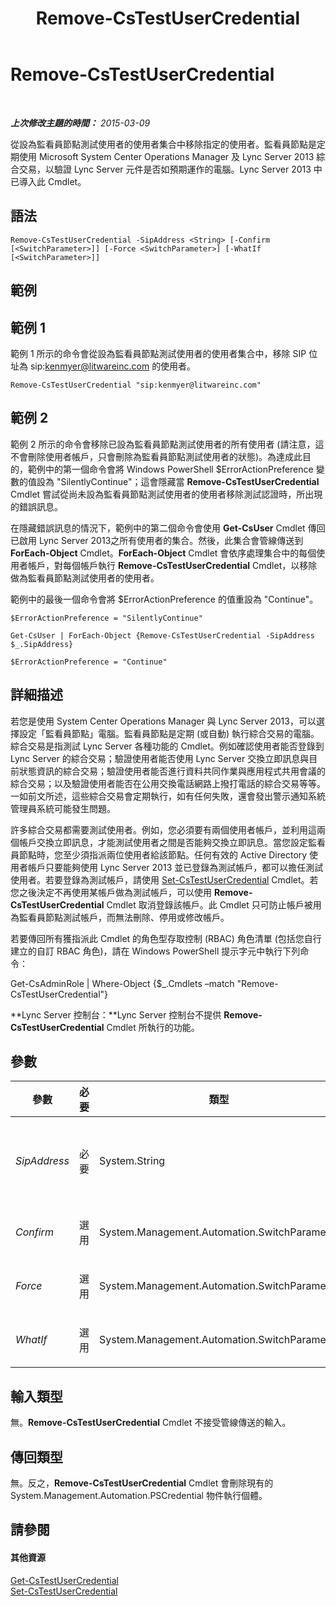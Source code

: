 ﻿---
title: Remove-CsTestUserCredential
TOCTitle: Remove-CsTestUserCredential
ms:assetid: 49290251-276d-41d5-bcfd-077018d74f59
ms:mtpsurl: https://technet.microsoft.com/zh-tw/library/JJ204870(v=OCS.15)
ms:contentKeyID: 49290814
ms.date: 08/10/2015
mtps_version: v=OCS.15
ms.translationtype: HT
---

# Remove-CsTestUserCredential

 

_**上次修改主題的時間：** 2015-03-09_

從設為監看員節點測試使用者的使用者集合中移除指定的使用者。監看員節點是定期使用 Microsoft System Center Operations Manager 及 Lync Server 2013 綜合交易，以驗證 Lync Server 元件是否如預期運作的電腦。Lync Server 2013 中已導入此 Cmdlet。

## 語法

    Remove-CsTestUserCredential -SipAddress <String> [-Confirm [<SwitchParameter>]] [-Force <SwitchParameter>] [-WhatIf [<SwitchParameter>]]

## 範例

## 範例 1

範例 1 所示的命令會從設為監看員節點測試使用者的使用者集合中，移除 SIP 位址為 sip:kenmyer@litwareinc.com 的使用者。

    Remove-CsTestUserCredential "sip:kenmyer@litwareinc.com"

## 範例 2

範例 2 所示的命令會移除已設為監看員節點測試使用者的所有使用者 (請注意，這不會刪除使用者帳戶，只會刪除為監看員節點測試使用者的狀態)。為達成此目的，範例中的第一個命令會將 Windows PowerShell $ErrorActionPreference 變數的值設為 "SilentlyContinue"；這會隱藏當 **Remove-CsTestUserCredential** Cmdlet 嘗試從尚未設為監看員節點測試使用者的使用者移除測試認證時，所出現的錯誤訊息。

在隱藏錯誤訊息的情況下，範例中的第二個命令會使用 **Get-CsUser** Cmdlet 傳回已啟用 Lync Server 2013之所有使用者的集合。然後，此集合會管線傳送到 **ForEach-Object** Cmdlet。**ForEach-Object** Cmdlet 會依序處理集合中的每個使用者帳戶，對每個帳戶執行 **Remove-CsTestUserCredential** Cmdlet，以移除做為監看員節點測試使用者的使用者。

範例中的最後一個命令會將 $ErrorActionPreference 的值重設為 "Continue"。

    $ErrorActionPreference = "SilentlyContinue"
    
    Get-CsUser | ForEach-Object {Remove-CsTestUserCredential -SipAddress $_.SipAddress}
    
    $ErrorActionPreference = "Continue"

## 詳細描述

若您是使用 System Center Operations Manager 與 Lync Server 2013，可以選擇設定「監看員節點」電腦。監看員節點是定期 (或自動) 執行綜合交易的電腦。綜合交易是指測試 Lync Server 各種功能的 Cmdlet。例如確認使用者能否登錄到 Lync Server 的綜合交易；驗證使用者能否使用 Lync Server 交換立即訊息與目前狀態資訊的綜合交易；驗證使用者能否進行資料共同作業與應用程式共用會議的綜合交易；以及驗證使用者能否在公用交換電話網路上撥打電話的綜合交易等等。一如前文所述，這些綜合交易會定期執行，如有任何失敗，還會發出警示通知系統管理員系統可能發生問題。

許多綜合交易都需要測試使用者。例如，您必須要有兩個使用者帳戶，並利用這兩個帳戶交換立即訊息，才能測試使用者之間是否能夠交換立即訊息。當您設定監看員節點時，您至少須指派兩位使用者給該節點。任何有效的 Active Directory 使用者帳戶只要能夠使用 Lync Server 2013 並已登錄為測試帳戶，都可以擔任測試使用者。若要登錄為測試帳戶，請使用 [Set-CsTestUserCredential](set-cstestusercredential.md) Cmdlet。若您之後決定不再使用某帳戶做為測試帳戶，可以使用 **Remove-CsTestUserCredential** Cmdlet 取消登錄該帳戶。此 Cmdlet 只可防止帳戶被用為監看員節點測試帳戶，而無法刪除、停用或修改帳戶。

若要傳回所有獲指派此 Cmdlet 的角色型存取控制 (RBAC) 角色清單 (包括您自行建立的自訂 RBAC 角色)，請在 Windows PowerShell 提示字元中執行下列命令：

Get-CsAdminRole | Where-Object {$\_.Cmdlets –match "Remove-CsTestUserCredential"}

**Lync Server 控制台：**Lync Server 控制台不提供 **Remove-CsTestUserCredential** Cmdlet 所執行的功能。

## 參數


<table>
<colgroup>
<col style="width: 25%" />
<col style="width: 25%" />
<col style="width: 25%" />
<col style="width: 25%" />
</colgroup>
<thead>
<tr class="header">
<th>參數</th>
<th>必要</th>
<th>類型</th>
<th>說明</th>
</tr>
</thead>
<tbody>
<tr class="odd">
<td><p><em>SipAddress</em></p></td>
<td><p>必要</p></td>
<td><p>System.String</p></td>
<td><p>要移除測試使用者認證之帳戶的 SIP 位址。例如：</p>
<p>-SipAddress &quot;sip:kenmyer@litwareinc.com&quot;</p></td>
</tr>
<tr class="even">
<td><p><em>Confirm</em></p></td>
<td><p>選用</p></td>
<td><p>System.Management.Automation.SwitchParameter</p></td>
<td><p>執行命令前先要求您確認。</p></td>
</tr>
<tr class="odd">
<td><p><em>Force</em></p></td>
<td><p>選用</p></td>
<td><p>System.Management.Automation.SwitchParameter</p></td>
<td><p>隱藏執行命令時可能發生的非嚴重錯誤訊息。</p></td>
</tr>
<tr class="even">
<td><p><em>WhatIf</em></p></td>
<td><p>選用</p></td>
<td><p>System.Management.Automation.SwitchParameter</p></td>
<td><p>描述執行命令後的結果，但無須實際執行命令。</p></td>
</tr>
</tbody>
</table>


## 輸入類型

無。**Remove-CsTestUserCredential** Cmdlet 不接受管線傳送的輸入。

## 傳回類型

無。反之，**Remove-CsTestUserCredential** Cmdlet 會刪除現有的 System.Management.Automation.PSCredential 物件執行個體。

## 請參閱

#### 其他資源

[Get-CsTestUserCredential](get-cstestusercredential.md)  
[Set-CsTestUserCredential](set-cstestusercredential.md)

